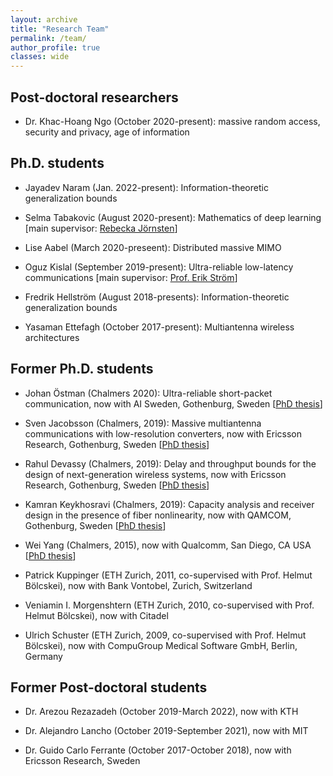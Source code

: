 ```yaml
---
layout: archive
title: "Research Team"
permalink: /team/
author_profile: true
classes: wide
---
```


## Post-doctoral researchers

- Dr. Khac-Hoang Ngo (October 2020-present): massive random access, security and privacy, age of information

## Ph.D. students

- Jayadev Naram (Jan. 2022-present): Information-theoretic generalization bounds 

- Selma Tabakovic (August 2020-present): Mathematics of deep learning  [main supervisor: [Rebecka Jörnsten](http://www.math.chalmers.se/~jornsten/)]

- Lise Aabel (March 2020-preseent): Distributed massive MIMO 

- Oguz Kislal (September 2019-present): Ultra-reliable low-latency communications [main supervisor: [Prof. Erik Ström](https://www.chalmers.se/en/staff/Pages/erik-strom.aspx)]

- Fredrik Hellström (August 2018-presents): Information-theoretic generalization bounds  

- Yasaman Ettefagh (October 2017-present): Multiantenna wireless architectures

<!-- - Johan Östman (September 2015-present): Ultra-reliable low-latency communications [co-supervised with Prof. Erik Ström] -->

<!-- - Sven Jacobsson (March 2015-present): Massive MIMO with low precision converters [industrial PhD student at Ericsson Research]

- Kamran Keykhosravi (March 2014-present): Information theory for fiber-optic channels [co-supervised with Prof. Erik Agrell]

- Rahul Devassy (August 2013 - present): fading networks at finite blocklength -->

## Former Ph.D. students
-  Johan Östman (Chalmers 2020): Ultra-reliable short-packet communication, now with AI Sweden, Gothenburg, Sweden [[PhD thesis](https://chalmersuniversity.app.box.com/file/727304702240?s=4x3icks6qfbmbbjahzy9m4bihpyjb39u)]
 
- Sven Jacobsson (Chalmers, 2019): Massive multiantenna communications with low-resolution converters, now with Ericsson Research, Gothenburg, Sweden \[[PhD thesis](https://chalmersuniversity.box.com/s/7gmf42jcxnfu8a02wx9r3si2e5c9qx2t)]

- Rahul Devassy (Chalmers, 2019): Delay and throughput bounds for the design of next-generation wireless systems, now with Ericsson Research, Gothenburg, Sweden
 \[[PhD thesis](https://chalmersuniversity.box.com/s/jjz97z6tjvpqlq2pgeg16pj5n60tr1h0)]

- Kamran Keykhosravi (Chalmers, 2019): Capacity analysis and receiver design in the presence of fiber nonlinearity, now with QAMCOM, Gothenburg, Sweden
 \[[PhD thesis](https://chalmersuniversity.box.com/s/t12r161q6khcrx3aal4u9ho8mzlewncx)]

- Wei Yang (Chalmers, 2015), now with Qualcomm, San Diego, CA USA \[[PhD thesis](https://chalmersuniversity.box.com/shared/static/cp3xuzd81of6k9c6a3ajgezbfnzbospd.pdf)]

- Patrick Kuppinger (ETH Zurich, 2011, co-supervised with Prof. Helmut Bölcskei), now with Bank Vontobel, Zurich, Switzerland

- Veniamin I. Morgenshtern (ETH Zurich, 2010, co-supervised with Prof. Helmut Bölcskei), now with Citadel

- Ulrich Schuster (ETH Zurich, 2009, co-supervised with Prof. Helmut Bölcskei), now with CompuGroup Medical Software GmbH, Berlin, Germany

## Former Post-doctoral students
- Dr. Arezou Rezazadeh (October 2019-March 2022), now with KTH

- Dr. Alejandro Lancho (October 2019-September 2021), now with MIT

- Dr. Guido Carlo Ferrante (October 2017-October 2018), now with Ericsson Research, Sweden
